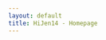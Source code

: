 ```yaml
---
layout: default
title: HiJen14 - Homepage
---
```


<p>&nbsp;</p>
<p>&nbsp;</p>
<p>&nbsp;</p>
<p>&nbsp;</p>
<p>&nbsp;</p>
<p>&nbsp;</p>
